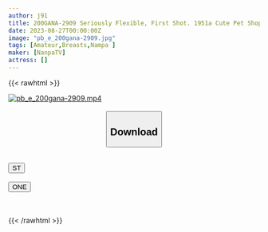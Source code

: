 ```yaml
---
author: j91
title: 200GANA-2909 Seriously Flexible, First Shot. 1951a Cute Pet Shop Clerk’s Sister Is Weak To Push Because Of Her Kindness! One Night And The Number Of Experienced People Are Countless! ? If You Approach It Exquisitely, It Will Make You Feel Like You’re Going To Get Irritated. Sex While Being Obedient! She Was An Older Sister Who Was Swept Away And Panted And Increased The Number Of People Who Experienced Alone Again. (Kanna Shiraishi)
date: 2023-08-27T00:00:00Z
image: "pb_e_200gana-2909.jpg"
tags: [Amateur,Breasts,Nampa ]
maker: [NanpaTV]
actress: []
---
```



{{< rawhtml >}}

<div class="video" data-videoid="YWjDgBbVK2fv4XB">
    <a href="javascript:;">
        <img src="https://my.j91.asia/posts/pb_e_200gana-2909/pb_e_200gana-2909.jpg" width="WIDTH" height="HEIGHT" alt="pb_e_200gana-2909.mp4" loading="lazy">
    </a>
</div>

<script type="text/javascript" src="https://j91.asia/asset/on-demand-st.js"></script>

<br>
  <link rel="stylesheet" href="https://j91.asia/asset/bs5.css">
  
  <center>
  <button class="btn btn-primary" type="button" data-bs-toggle="collapse" data-bs-target=".multi-collapse" aria-expanded="false" aria-controls="multiCollapseExample1 multiCollapseExample2"><h2>Download</h2></button></center>
</p>
<div class="row">
  <div class="col">
    <div class="collapse multi-collapse" id="multiCollapseExample1">
      <div class="card card-body">
	      	      <br>
<div class="buttons">  
<a href="https://streamtape.to/v/YWjDgBbVK2fv4XB"><button class="btn-hover color-3"><i class="fa fa-download"></i> ST</button></a></div>
    </div>
  </div>
</div>
  <div class="col">
    <div class="collapse multi-collapse" id="multiCollapseExample2">
      <div class="card card-body">
	      <br>
<div class="buttons">
    <a href="https://oneupload.to/7rr8u47nyx0i"><button class="btn-hover color-9"><i class="fa fa-download"></i> ONE</button></a></div>
<br><br>
      </div>
    </div>
  </div>
</div>

{{< /rawhtml >}}
